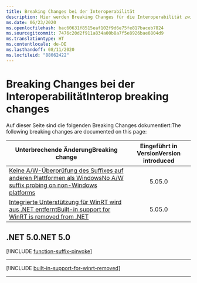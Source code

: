 ```yaml
---
title: Breaking Changes bei der Interoperabilität
description: Hier werden Breaking Changes für die Interoperabilität zwischen .NET Core und .NET 5.0 und höheren Versionen aufgeführt.
ms.date: 06/23/2020
ms.openlocfilehash: bac60631f8515eaf102f9d6e75fe817baceb7824
ms.sourcegitcommit: 7476c20d2f911a834a00b8a7f5e8926bae6804d9
ms.translationtype: HT
ms.contentlocale: de-DE
ms.lasthandoff: 08/11/2020
ms.locfileid: "88062422"
---
```

# <a name="interop-breaking-changes"></a><span data-ttu-id="9ddb8-103">Breaking Changes bei der Interoperabilität</span><span class="sxs-lookup"><span data-stu-id="9ddb8-103">Interop breaking changes</span></span>

<span data-ttu-id="9ddb8-104">Auf dieser Seite sind die folgenden Breaking Changes dokumentiert:</span><span class="sxs-lookup"><span data-stu-id="9ddb8-104">The following breaking changes are documented on this page:</span></span>

| <span data-ttu-id="9ddb8-105">Unterbrechende Änderung</span><span class="sxs-lookup"><span data-stu-id="9ddb8-105">Breaking change</span></span> | <span data-ttu-id="9ddb8-106">Eingeführt in Version</span><span class="sxs-lookup"><span data-stu-id="9ddb8-106">Version introduced</span></span> |
| - | :-: |
| [<span data-ttu-id="9ddb8-107">Keine A/W-Überprüfung des Suffixes auf anderen Plattformen als Windows</span><span class="sxs-lookup"><span data-stu-id="9ddb8-107">No A/W suffix probing on non-Windows platforms</span></span>](#no-aw-suffix-probing-on-non-windows-platforms) | <span data-ttu-id="9ddb8-108">5.0</span><span class="sxs-lookup"><span data-stu-id="9ddb8-108">5.0</span></span> |
| [<span data-ttu-id="9ddb8-109">Integrierte Unterstützung für WinRT wird aus .NET entfernt</span><span class="sxs-lookup"><span data-stu-id="9ddb8-109">Built-in support for WinRT is removed from .NET</span></span>](#built-in-support-for-winrt-is-removed-from-net) | <span data-ttu-id="9ddb8-110">5.0</span><span class="sxs-lookup"><span data-stu-id="9ddb8-110">5.0</span></span> |

## <a name="net-50"></a><span data-ttu-id="9ddb8-111">.NET 5.0</span><span class="sxs-lookup"><span data-stu-id="9ddb8-111">.NET 5.0</span></span>

[!INCLUDE [function-suffix-pinvoke](../../../includes/core-changes/interop/5.0/function-suffix-pinvoke.md)]

***

[!INCLUDE [built-in-support-for-winrt-removed](~/includes/core-changes/interop/5.0/built-in-support-for-winrt-removed.md)]

***
